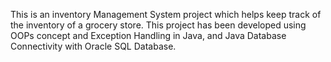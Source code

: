 This is an inventory Management System project which helps keep track of the inventory of a grocery store. This project has been developed using OOPs concept and Exception Handling in Java, and Java Database Connectivity with Oracle SQL Database.
